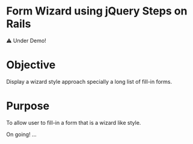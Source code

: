 # Form Wizard using jQuery Steps on Rails

⚠️ Under Demo!

# Objective

Display a wizard style approach specially a long list of fill-in forms.

# Purpose

To allow user to fill-in a form that is a wizard like style.

On going! ...
